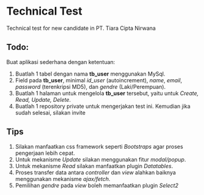 # Technical Test
Technical test for new candidate in PT. Tiara Cipta Nirwana

## Todo:
Buat aplikasi sederhana dengan ketentuan:
1. Buatlah 1 tabel dengan nama **tb_user** menggunakan MySql.
2. Field pada **tb_user**, minimal *id_user* (autoincrement), *name*, *email*, *password* (terenkripsi MD5), dan *gendre* (Laki/Perempuan).
3. Buatlah 1 halaman untuk mengelola **tb_user** tersebut, yaitu untuk *Create, Read, Update, Delete*.
4. Buatlah 1 repository private untuk mengerjakan test ini. Kemudian jika sudah selesai, silakan invite


## Tips
1. Silakan manfaatkan css framework seperti *Bootstraps* agar proses pengerjaan lebih cepat.
2. Untuk mekanisme *Update* silakan menggunakan fitur *modal/popup*.
3. Untuk mekanisme *Read* silakan manfaatkan plugin *Datatables*.
4. Proses transfer data antara *controller* dan *view* alahkan baiknya menggunakan mekanisme *ajax/fetch*.
5. Pemilihan *gendre* pada *view* boleh memanfaatkan plugin *Select2*
